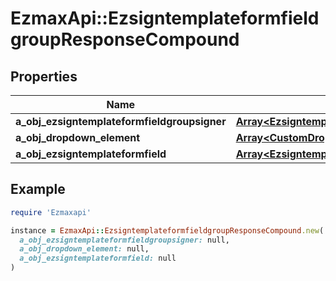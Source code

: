 # EzmaxApi::EzsigntemplateformfieldgroupResponseCompound

## Properties

| Name | Type | Description | Notes |
| ---- | ---- | ----------- | ----- |
| **a_obj_ezsigntemplateformfieldgroupsigner** | [**Array&lt;EzsigntemplateformfieldgroupsignerResponseCompound&gt;**](EzsigntemplateformfieldgroupsignerResponse.md) |  |  |
| **a_obj_dropdown_element** | [**Array&lt;CustomDropdownElementResponseCompound&gt;**](CustomDropdownElementResponse.md) |  | [optional] |
| **a_obj_ezsigntemplateformfield** | [**Array&lt;EzsigntemplateformfieldResponseCompound&gt;**](EzsigntemplateformfieldResponseCompound.md) |  |  |

## Example

```ruby
require 'Ezmaxapi'

instance = EzmaxApi::EzsigntemplateformfieldgroupResponseCompound.new(
  a_obj_ezsigntemplateformfieldgroupsigner: null,
  a_obj_dropdown_element: null,
  a_obj_ezsigntemplateformfield: null
)
```


